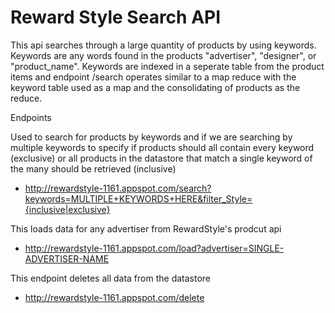 # Reward Style Search API
This api searches through a large quantity of products by using keywords. Keywords are any words found in the products "advertiser", "designer", or "product_name". Keywords are indexed in a seperate table from the product items and endpoint /search operates similar to a map reduce with the keyword table used as a map and the consolidating of products as the reduce.

Endpoints

Used to search for products by keywords and if we are searching by multiple keywords to specify if products should all contain every keyword (exclusive) or all products in the datastore that match a single keyword of the many should be retrieved (inclusive)
- http://rewardstyle-1161.appspot.com/search?keywords=MULTIPLE+KEYWORDS+HERE&filter_Style={inclusive|exclusive}

This loads data for any advertiser from RewardStyle's prodcut api
- http://rewardstyle-1161.appspot.com/load?advertiser=SINGLE-ADVERTISER-NAME

This endpoint deletes all data from the datastore
- http://rewardstyle-1161.appspot.com/delete
